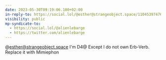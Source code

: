 ```yaml
---
date: 2023-05-30T09:19:06.100+02:00
in-reply-to: https://social.lol/@esther@strangeobject.space/110453974766568761
visibility: public
mp-syndicate-to:
  - https://social.lol/@alienlebarge
  - https://twitter.com/alienlebarge
---
```

@esther@strangeobject.space I'm D4@ Except I do not own Erb-Verb. Replace it with Mimiephon
